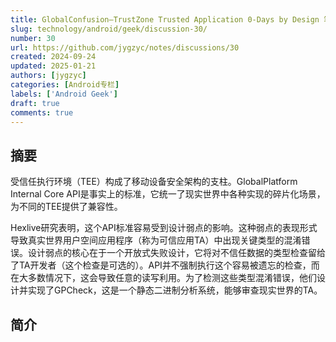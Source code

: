 ```yaml
---
title: GlobalConfusion—TrustZone Trusted Application 0-Days by Design 笔记
slug: technology/android/geek/discussion-30/
number: 30
url: https://github.com/jygzyc/notes/discussions/30
created: 2024-09-24
updated: 2025-01-21
authors: [jygzyc]
categories: [Android专栏]
labels: ['Android Geek']
draft: true
comments: true
---
```


<!-- name: note_globalconfusion -->

## 摘要

受信任执行环境（TEE）构成了移动设备安全架构的支柱。GlobalPlatform Internal Core API是事实上的标准，它统一了现实世界中各种实现的碎片化场景，为不同的TEE提供了兼容性。

Hexlive研究表明，这个API标准容易受到设计弱点的影响。这种弱点的表现形式导致真实世界用户空间应用程序（称为可信应用TA）中出现关键类型的混淆错误。设计弱点的核心在于一个开放式失败设计，它将对不信任数据的类型检查留给了TA开发者（这个检查是可选的）。API并不强制执行这个容易被遗忘的检查，而在大多数情况下，这会导致任意的读写利用。为了检测这些类型混淆错误，他们设计并实现了GPCheck，这是一个静态二进制分析系统，能够审查现实世界的TA。

## 简介


